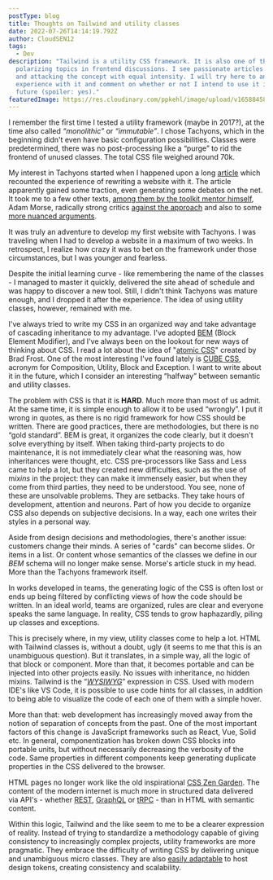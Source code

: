 ```yaml
---
postType: blog
title: Thoughts on Tailwind and utility classes
date: 2022-07-26T14:14:19.792Z
author: CloudSEN12
tags:
  - Dev
description: "Tailwind is a utility CSS framework. It is also one of the most
  polarizing topics in frontend discussions. I see passionate articles defending
  and attacking the concept with equal intensity. I will try here to analyze my
  experience with it and comment on whether or not I intend to use it in the
  future (spoiler: yes)."
featuredImage: https://res.cloudinary.com/ppkehl/image/upload/v1658845856/blog/tailwind_uvkxhj.png
---
```

I remember the first time I tested a utility framework (maybe in 2017?), at the time also called *“monolithic”* or *“immutable”*. I chose Tachyons, which in the beginning didn't even have basic configuration possibilities. Classes were predetermined, there was no post-processing like a “purge” to rid the frontend of unused classes. The total CSS file weighed around 70k.

My interest in Tachyons started when I happened upon a long [article](<https://hackernoon.com/full-re-write-with-tachyons-and-functional-css-a-case-study-part-1- 635ccb5fb00b>) which recounted the experience of rewriting a website with it. The article apparently gained some traction, even generating some debates on the net. It took me to a few other texts, [among them by the toolkit mentor himself](http://mrmrs.github.io/writing/scalable-css/), Adam Morse, radically strong critics [against the approach](<https ://www.zeldman.com/2017/01/03/kiss-my-classname/>) and also to some [more nuanced arguments](<https://johnpolacek.medium.com/kiss-my-classname-a -counterpoint-3ca41f0aed1a>).

It was truly an adventure to develop my first website with Tachyons. I was traveling when I had to develop a website in a maximum of two weeks. In retrospect, I realize how crazy it was to bet on the framework under those circumstances, but I was younger and fearless.

Despite the initial learning curve - like remembering the name of the classes - I managed to master it quickly, delivered the site ahead of schedule and was happy to discover a new tool. Still, I didn't think Tachyons was mature enough, and I dropped it after the experience. The idea of ​​using utility classes, however, remained with me.

I've always tried to write my CSS in an organized way and take advantage of cascading inheritance to my advantage. I've adopted [BEM](http://getbem.com/introduction/) (Block Element Modifier), and I've always been on the lookout for new ways of thinking about CSS. I read a lot about the idea of ​​"[atomic CSS](https://atomicdesign.bradfrost.com/)" created by Brad Frost. One of the most interesting I've found lately is [CUBE CSS](https://cube.fyi/), acronym for Composition, Utility, Block and Exception. I want to write about it in the future, which I consider an interesting “halfway” between semantic and utility classes.

The problem with CSS is that it is **HARD**. Much more than most of us admit. At the same time, it is simple enough to allow it to be used “wrongly”. I put it wrong in quotes, as there is no rigid framework for how CSS should be written. There are good practices, there are methodologies, but there is no “gold standard”. BEM is great, it organizes the code clearly, but it doesn't solve everything by itself. When taking third-party projects to do maintenance, it is not immediately clear what the reasoning was, how inheritances were thought, etc. CSS pre-processors like Sass and Less came to help a lot, but they created new difficulties, such as the use of m*ixins* in the project: they can make it immensely easier, but when they come from third parties, they need to be understood. You see, none of these are unsolvable problems. They are setbacks. They take hours of development, attention and neurons. Part of how you decide to organize CSS also depends on subjective decisions. In a way, each one writes their styles in a personal way.

Aside from design decisions and methodologies, there's another issue: customers change their minds. A series of "cards" can become slides. Or items in a list. Or content whose semantics of the classes we define in our *BEM* schema will no longer make sense. Morse's article stuck in my head. More than the Tachyons framework itself.

In works developed in teams, the generating logic of the CSS is often lost or ends up being filtered by conflicting views of how the code should be written. In an ideal world, teams are organized, rules are clear and everyone speaks the same language. In reality, CSS tends to grow haphazardly, piling up classes and exceptions.

This is precisely where, in my view, utility classes come to help a lot. HTML with Tailwind classes is, without a doubt, ugly (it seems to me that this is an unambiguous question). But it translates, in a simple way, all the logic of that block or component. More than that, it becomes portable and can be injected into other projects easily. No issues with inheritance, no hidden mixins. Tailwind is the “*[WYSIWYG](https://en.wikipedia.org/wiki/WYSIWYG)*” expression in CSS. Used with modern IDE's like VS Code, it is possible to use code hints for all classes, in addition to being able to visualize the code of each one of them with a simple hover.

More than that: web development has increasingly moved away from the notion of separation of concepts from the past. One of the most important factors of this change is JavaScript frameworks such as React, Vue, Solid etc. In general, componentization has broken down CSS blocks into portable units, but without necessarily decreasing the verbosity of the code. Same properties in different components keep generating duplicate properties in the CSS delivered to the browser.

HTML pages no longer work like the old inspirational [CSS Zen Garden](http://www.csszengarden.com/). The content of the modern internet is much more in structured data delivered via API's - whether [REST](https://developer.mozilla.org/pt-BR/docs/Glossary/REST), [GraphQL](<https://graphql .org/>) or [tRPC](https://trpc.io/) - than in HTML with semantic content.

Within this logic, Tailwind and the like seem to me to be a clearer expression of reality. Instead of trying to standardize a methodology capable of giving consistency to increasingly complex projects, utility frameworks are more pragmatic. They embrace the difficulty of writing CSS by delivering unique and unambiguous micro classes. They are also [easily adaptable](https://www.michaelmang.dev/blog/integrating-design-tokens-with-tailwind) to host design tokens, creating consistency and scalability.